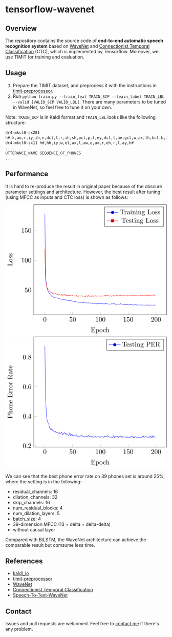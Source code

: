 # tensorflow-wavenet

## Overview
The repository contains the source code of **end-to-end automatic speech recognition system** based on [WaveNet][WaveNet] and [Connectionist Temporal Classification][CTC] (CTC), which is implemented by Tensorflow. Moreover, we use TIMIT for training and evaluation.

## Usage
1. Prepare the TIMIT dataset, and preprocess it with the instructions in [timit-preprocessor][timit-preprocessor].
2. Run `python train.py --train_feat TRAIN_SCP --teain_label TRAIN_LBL --valid [VALID_SCP VALID_LBL]`. There are many parameters to be tuned in WaveNet, so feel free to tune it on your own.

Note: `TRAIN_SCP` is in Kaldi format and `TRAIN_LBL` looks like the following structure:
```
dr4-mkcl0-sx281 h#,k,ao,r,iy,ih,n,dcl,t,r,ih,sh,pcl,p,l,ey,dcl,t,ae,gcl,w,ax,th,bcl,b,iy,tcl,ch,bcl,b,ao,l,z,f,axr,aw,axr,z,h#
dr4-mkcl0-sx11 h#,hh,iy,w,el,ax,l,aw,q,ax,r,eh,r,l,ay,h#
...
UTTERANCE_NAME SEQUENCE_OF_PHONES
...
```

## Performance
It is hard to re-produce the result in original paper because of the obscure parameter settings and architecture. However, the best result after tuning (using MFCC as inputs and CTC loss) is shown as follows:

![loss](./images/loss.png) 
![per](./images/per.png)

We can see that the best phone error rate on 39 phones set is around 25%, where the setting is in the following:
- residual_channels: 16
- dilation_channels: 32
- skip_channels: 16
- num_residual_blocks: 4
- num_dilation_layers: 5
- batch_size: 4
- 39-dimension MFCC (13 + delta + delta-delta)
- without causal layer

Compared with BiLSTM, the WaveNet architecture can achieve the comparable result but comsume less time.

## References
- [kaldi_io][kaldi_io]
- [timit-preprocessor][timit-preprocessor]
- [WaveNet][WaveNet]
- [Connectionist Temporal Classification][CTC]
- [Speech-To-Text-WaveNet][STTW]

## Contact
Issues and pull requests are welcomed. Feel free to [contact me](mailto:windqaq@gmail.com) if there's any problem.

[kaldi_io]: https://github.com/vesis84/kaldi-io-for-python
[timit-preprocessor]: https://github.com/Jy-Liu/timit-preprocessor
[WaveNet]: https://deepmind.com/blog/wavenet-generative-model-raw-audio/
[CTC]: https://mediatum.ub.tum.de/doc/1292048/341531.pdf
[STTW]: https://github.com/buriburisuri/speech-to-text-wavenet

